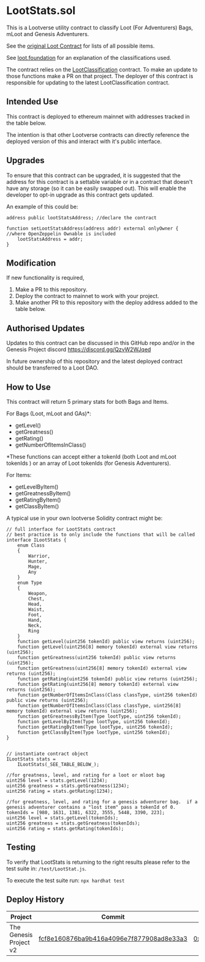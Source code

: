 # LootStats.sol

This is a Lootverse utility contract to classify Loot (For Adventurers) Bags, mLoot and Genesis Adventurers.

See the [original Loot Contract](https://etherscan.io/address/0xff9c1b15b16263c61d017ee9f65c50e4ae0113d7) for lists of all possible items.

See [loot.foundation](https://loot.foundation/) for an explanation of the classifications used.

The contract relies on the [LootClassification](https://github.com/playmint/loot-classification) contract. To make an update to those functions make a PR on that project. The deployer of this contract is responsible for updating to the latest LootClassification contract.


## Intended Use

This contract is deployed to ethereum mainnet with addresses tracked in the table below.

The intention is that other Lootverse contracts can directly reference the deployed version of this and interact with it's public interface.

## Upgrades

To ensure that this contract can be upgraded, it is suggested that the address for this contract is a settable variable or in a contract that doesn't have any storage (so it can be easily swapped out).  This will enable the developer to opt-in upgrade as this contract gets updated.

An example of this could be:
```
address public lootStatsAddress; //declare the contract

function setLootStatsAddress(address addr) external onlyOwner { //where OpenZeppelin Ownable is included
    lootStatsAddress = addr;
}

```

## Modification

If new functionality is required,

1. Make a PR to this repository.
2. Deploy the contract to mainnet to work with your project.
3. Make another PR to this repository with the deploy address added to the table below.


## Authorised Updates

Updates to this contract can be discussed in this GitHub repo and/or in the Genesis Project discord https://discord.gg/QzvW2WJqed

In future ownership of this repository and the latest deployed contract should be transferred to a Loot DAO.


## How to Use

This contract will return 5 primary stats for both Bags and Items.

For Bags (Loot, mLoot and GAs)*:
- getLevel()
- getGreatness()
- getRating()
- getNumberOfItemsInClass()

*These functions can accept either a tokenId (both Loot and mLoot tokenIds ) or an array of Loot tokenIds (for Genesis Adventurers).

For Items:
- getLevelByItem()
- getGreatnessByItem()
- getRatingByItem()
- getClassByItem()

A typical use in your own lootverse Solidity contract might be:
```
// full interface for LootStats contract
// best practice is to only include the functions that will be called
interface ILootStats {
    enum Class
    {
        Warrior,
        Hunter,
        Mage,
        Any
    }
    enum Type
    {
        Weapon,
        Chest,
        Head,
        Waist,
        Foot,
        Hand,
        Neck,
        Ring
    }
    function getLevel(uint256 tokenId) public view returns (uint256);
    function getLevel(uint256[8] memory tokenId) external view returns (uint256);
    function getGreatness(uint256 tokenId) public view returns (uint256);
    function getGreatness(uint256[8] memory tokenId) external view returns (uint256);
    function getRating(uint256 tokenId) public view returns (uint256);
    function getRating(uint256[8] memory tokenId) external view returns (uint256);
    function getNumberOfItemsInClass(Class classType, uint256 tokenId) public view returns (uint256);
    function getNumberOfItemsInClass(Class classType, uint256[8] memory tokenId) external view returns (uint256);
    function getGreatnessByItem(Type lootType, uint256 tokenId);
    function getLevelByItem(Type lootType, uint256 tokenId);
    function getRatingByItem(Type lootType, uint256 tokenId);
    function getClassByItem(Type lootType, uint256 tokenId);
}


// instantiate contract object
ILootStats stats = 
    ILootStats(_SEE_TABLE_BELOW_);

//for greatness, level, and rating for a loot or mloot bag
uint256 level = stats.getLevel(1234);
uint256 greatness = stats.getGreatness(1234);
uint256 rating = stats.getRating(1234);

//for greatness, level, and rating for a genesis adventurer bag.  if a genesis adventurer contains a "lost item" pass a tokenId of 0.
tokenIds = [980, 1631, 1381, 6322, 3555, 5448, 3390, 223];
uint256 level = stats.getLevel(tokenIds);
uint256 greatness = stats.getGreatness(tokenIds);
uint256 rating = stats.getRating(tokenIds);
```

## Testing

To verify that LootStats is returning to the right results please refer to the test suite in:
`/test/LootStat.js`. 

To execute the test suite run:
`npx hardhat test`

## Deploy History

| Project | Commit | Deployed address link |
|---------|---------------------|-----------------------|
| The Genesis Project v2  | [fcf8e160876ba9b416a4096e7f877908ad8e33a3](https://github.com/genesisproject4loot/loot-stats/tree/fcf8e160876ba9b416a4096e7f877908ad8e33a3)| [0x886944F49fa10448C573AbF3D5f85f4bd81a7730](https://etherscan.io/address/0x886944F49fa10448C573AbF3D5f85f4bd81a7730) |
